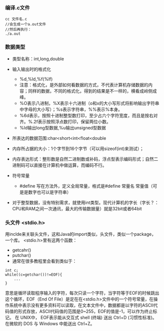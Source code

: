 ### 编译.c文件
```
cc 文件名.c
//会生成一个a.out文件
//然后再执行：
./a.out   
```
### 数据类型
- 类型名称：int,long,double
- 输入输出时的格式化
    - %d,%ld,%f(%lf)
    - 注意：格式化，是外部如何看数据的方式，不代表计算机存储数据的内容；同样的数据，不同的格式化，得到的结果是不一样的，横看成岭侧成峰。
    - %O表示八进制，%X表示十六进制（o和x的大小写形式将影响输出字符串中字母的大小写）；%s表示字符串，%%表示%本身。
    - %6d表示，按照十进制整型数打印，至少占六个字符宽度，而且是按右对齐。%.2f表示按照浮点数打印，保留两位小数。
    - %ld输出long型数据,%u输出unsigned型数据
    
- 所表达的数据范围:char<short<int<float<double
- 内存所占据的大小：1个字节到16个字节（可以用sizeof(int)来测试）；
- 内存表达形式：整形数是自然二进制数或补码，浮点型表示编码形式；自然二进制码可以直接在计算机中做运算，而编码不行。

- 符号常量
    - #define 写在方法外，定义全局常量，格式是#define 常量名 常量值（可是是数字也可以是字符串）
- 对于整型数据，没有特别需求，就使用int类型。现代计算机的字长（字长？：CPU和RAM之间一次通讯，最大的传输数据量）就是32bit或者64bit

### 头文件 <stdio.h>
用inclde来关联头文件，这和Java的import类似，头文件，类似一个package，一个库。
<stdio.h>里有这两个函数：
- getcahr()
- putchar()
- 通常在很多教程里会看到类似于：
```
int c;
while((c=getchar())!=EOF){
    ...
}
```
意思是循环读取程序输入的字符，每次只读一个字符，当字符等于EOF的时候跳出这个循环，EOF（End Of File）是定在在<stdio.h>文件中的一个符号常量，在操作系统中表示没有更多资料可以读取，在文本文件中，数据都是以字符的ASCII代码值的形式存放，ASCII代码值的范围是0~255，EOF的值是-1，可以作为终止标记。
在 UNIX中， EOF表示能从交互式 shell (终端) 送出 Ctrl+D (习惯性标准)。在微软的 DOS 与 Windows 中能送出 Ctrl+Z。